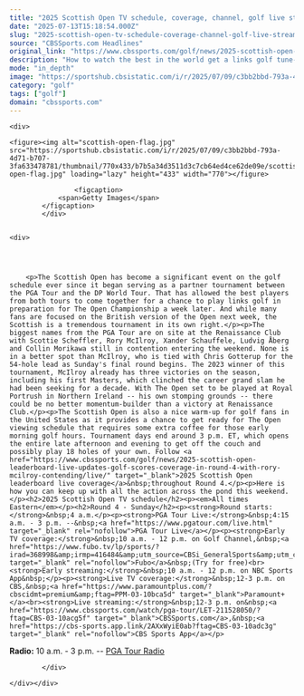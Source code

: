 ```yaml
---
title: "2025 Scottish Open TV schedule, coverage, channel, golf live stream, where to watch final tune-up before Open"
date: "2025-07-13T15:18:54.000Z"
slug: "2025-scottish-open-tv-schedule-coverage-channel-golf-live-stream-where-to-watch-final-tune-up-before-open"
source: "CBSSports.com Headlines"
original_link: "https://www.cbssports.com/golf/news/2025-scottish-open-tv-schedule-coverage-channel-golf-live-stream-where-to-watch-final-tune-up-before-open/"
description: "How to watch the best in the world get a links golf tune-up in Scotland before the Open Championship"
mode: "in_depth"
image: "https://sportshub.cbsistatic.com/i/r/2025/07/09/c3bb2bbd-793a-4d71-b707-3fa633478781/thumbnail/1200x675/804b52293605c50d6f412b40f5c2451a/scottish-open-flag.jpg"
category: "golf"
tags: ["golf"]
domain: "cbssports.com"
---
```

<div id="readability-page-1" class="page"><div id="Article-body">
        
    
        
                
    <div>
                            
    <figure><img alt="scottish-open-flag.jpg" src="https://sportshub.cbsistatic.com/i/r/2025/07/09/c3bb2bbd-793a-4d71-b707-3fa633478781/thumbnail/770x433/b7b5a34d3511d3c7cb64ed4ce62de09e/scottish-open-flag.jpg" loading="lazy" height="433" width="770"></figure>
        
                    <figcaption>
                <span>Getty Images</span>
            </figcaption>
            </div>

    
    <div>
        
        
                            
                
        <p>The Scottish Open has become a significant event on the golf schedule ever since it began serving as a partner tournament between the PGA Tour and the DP World Tour. That has allowed the best players from both tours to come together for a chance to play links golf in preparation for The Open Championship a week later. And while many fans are focused on the British version of the Open next week, the Scottish is a tremendous tournament in its own right.</p><p>The biggest names from the PGA Tour are on site at the Renaissance Club with Scottie Scheffler, Rory McIlroy, Xander Schauffele, Ludvig Åberg and Collin Morikawa still in contention entering the weekend. None is in a better spot than McIlroy, who is tied with Chris Gotterup for the 54-hole lead as Sunday's final round begins. The 2023 winner of this tournament, McIlroy already has three victories on the season, including his first Masters, which clinched the career grand slam he had been seeking for a decade. With The Open set to be played at Royal Portrush in Northern Ireland -- his own stomping grounds -- there could be no better momentum-builder than a victory at Renaissance Club.</p><p>The Scottish Open is also a nice warm-up for golf fans in the United States as it provides a chance to get ready for The Open viewing schedule that requires some extra coffee for those early morning golf hours. Tournament days end around 3 p.m. ET, which opens the entire late afternoon and evening to get off the couch and possibly play 18 holes of your own. Follow <a href="https://www.cbssports.com/golf/news/2025-scottish-open-leaderboard-live-updates-golf-scores-coverage-in-round-4-with-rory-mcilroy-contending/live/" target="_blank">2025 Scottish Open leaderboard live coverage</a>&nbsp;throughout Round 4.</p><p>Here is how you can keep up with all the action across the pond this weekend.</p><h2>2025 Scottish Open TV schedule</h2><p><em>All times Eastern</em></p><h2>Round 4 - Sunday</h2><p><strong>Round starts:</strong>&nbsp;4 a.m.</p><p><strong>PGA Tour Live:</strong>&nbsp;4:15 a.m. - 3 p.m. --&nbsp;<a href="https://www.pgatour.com/live.html" target="_blank" rel="nofollow">PGA Tour Live</a></p><p><strong>Early TV coverage:</strong>&nbsp;10 a.m. - 12 p.m. on Golf Channel,&nbsp;<a href="https://www.fubo.tv/lp/sports/?irad=368998&amp;irmp=416484&amp;utm_source=CBSi_GeneralSports&amp;utm_campaign=CBSi" target="_blank" rel="nofollow">Fubo</a>&nbsp;(Try for free)<br><strong>Early streaming:</strong>&nbsp;10 a.m. - 12 p.m. on NBC Sports App&nbsp;</p><p><strong>Live TV coverage:</strong>&nbsp;12-3 p.m. on CBS,&nbsp;<a href="https://www.paramountplus.com/?cbscidmt=premium&amp;ftag=PPM-03-10bca5d" target="_blank">Paramount+</a><br><strong>Live streaming:</strong>&nbsp;12-3 p.m. on&nbsp;<a href="https://www.cbssports.com/watch/pga-tour/LET-211528050/?ftag=CBS-03-10acg5f" target="_blank">CBSSports.com</a>,&nbsp;<a href="https://cbs-sports.app.link/2AXxWyiE0ab?ftag=CBS-03-10adc3g" target="_blank" rel="nofollow">CBS Sports App</a></p>
        

<p><strong>Radio:</strong>&nbsp;10 a.m. - 3 p.m. --&nbsp;<a href="https://www.pgatour.com/watch/audio" target="_blank" rel="nofollow">PGA Tour Radio</a>&nbsp;</p>


        
            </div>

    </div></div>